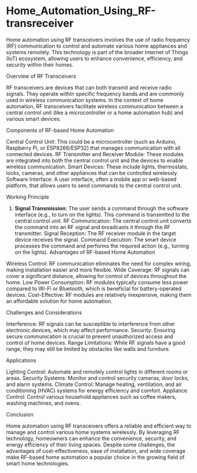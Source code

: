 # Home_Automation_Using_RF-transreceiver
Home automation using RF transceivers involves the use of radio frequency (RF) communication to control and automate various home appliances and systems remotely. This technology is part of the broader Internet of Things (IoT) ecosystem, allowing users to enhance convenience, efficiency, and security within their homes.

Overview of RF Transceivers

RF transceivers are devices that can both transmit and receive radio signals. They operate within specific frequency bands and are commonly used in wireless communication systems. In the context of home automation, RF transceivers facilitate wireless communication between a central control unit (like a microcontroller or a home automation hub) and various smart devices.

Components of RF-based Home Automation

Central Control Unit: This could be a microcontroller (such as Arduino, Raspberry Pi, or ESP8266/ESP32) that manages communication with all connected devices.
RF Transmitter and Receiver Module: These modules are integrated into both the central control unit and the devices to enable wireless communication.
Smart Devices: These include lights, thermostats, locks, cameras, and other appliances that can be controlled wirelessly.
Software Interface: A user interface, often a mobile app or web-based platform, that allows users to send commands to the central control unit.

Working Principle

1. **Signal Transmission**: The user sends a command through the software interface (e.g., to turn on the lights). This command is transmitted to the central control unit.
RF Communication: The central control unit converts the command into an RF signal and broadcasts it through the RF transmitter.
Signal Reception: The RF receiver module in the target device receives the signal.
Command Execution: The smart device processes the command and performs the required action (e.g., turning on the lights).
Advantages of RF-based Home Automation

Wireless Control: RF communication eliminates the need for complex wiring, making installation easier and more flexible.
Wide Coverage: RF signals can cover a significant distance, allowing for control of devices throughout the home.
Low Power Consumption: RF modules typically consume less power compared to Wi-Fi or Bluetooth, which is beneficial for battery-operated devices.
Cost-Effective: RF modules are relatively inexpensive, making them an affordable solution for home automation.

Challenges and Considerations

Interference: RF signals can be susceptible to interference from other electronic devices, which may affect performance.
Security: Ensuring secure communication is crucial to prevent unauthorized access and control of home devices.
Range Limitations: While RF signals have a good range, they may still be limited by obstacles like walls and furniture.

Applications

Lighting Control: Automate and remotely control lights in different rooms or areas.
Security Systems: Monitor and control security cameras, door locks, and alarm systems.
Climate Control: Manage heating, ventilation, and air conditioning (HVAC) systems for energy efficiency and comfort.
Appliance Control: Control various household appliances such as coffee makers, washing machines, and ovens.

Conclusion

Home automation using RF transceivers offers a reliable and efficient way to manage and control various home systems wirelessly. By leveraging RF technology, homeowners can enhance the convenience, security, and energy efficiency of their living spaces. Despite some challenges, the advantages of cost-effectiveness, ease of installation, and wide coverage make RF-based home automation a popular choice in the growing field of smart home technologies.
